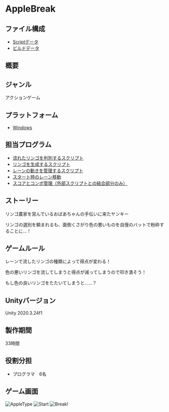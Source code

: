 # AppleBreak

## ファイル構成
* [Scriptデータ](https://github.com/IwagiMasaki/AppleBreak/tree/main/Assets)
* [ビルドデータ](https://github.com/IwagiMasaki/AppleBreak/tree/main/Bilddata)

## 概要

## ジャンル
アクションゲーム

## プラットフォーム
* [Windows](https://github.com/IwagiMasaki/AppleBreak/blob/main/Bilddata/WindowsBild.zip)

## 担当プログラム
* [流れたリンゴを判別するスクリプト](https://github.com/IwagiMasaki/AppleBreak/blob/main/Assets/AppleDelete.cs)
* [リンゴを生成するスクリプト](https://github.com/IwagiMasaki/AppleBreak/blob/main/Assets/ApplePop.cs)
* [レーンの動きを管理するスクリプト](https://github.com/IwagiMasaki/AppleBreak/blob/main/Assets/LaneTransform.cs)
* [スタート時のレーン移動](https://github.com/IwagiMasaki/AppleBreak/blob/main/Assets/StartLineTransform.cs)
* [スコアとコンボ管理（外部スクリプトとの結合部分のみ）](https://github.com/IwagiMasaki/AppleBreak/blob/main/Assets/ScoreAndCombo.cs)

## ストーリー
リンゴ農家を営んでいるおばあちゃんの手伝いに来たヤンキー

リンゴの選別を頼まれるも、面倒くさがり色の悪いものを自慢のバットで粉砕することに…！

## ゲームルール
レーンで流したリンゴの種類によって得点が変わる！

色の悪いリンゴを流してしまうと得点が減ってしまうので叩き潰そう！

もし色の良いリンゴをたたいてしまうと……？


## Unityバージョン
Unity 2020.3.24f1

## 製作期間
33時間

## 役割分担
* プログラマ　6名

## ゲーム画面
![AppleType](https://user-images.githubusercontent.com/50101227/169768854-268250c7-17e3-4c63-a746-2043112afa12.png)
![Start](https://user-images.githubusercontent.com/50101227/169769208-a53c3f85-e025-4f23-ab53-4fd17c599f84.png)
![Break!](https://user-images.githubusercontent.com/50101227/169768687-6f7a88eb-8873-4ac9-bfbf-a88f1a3d07ea.png)